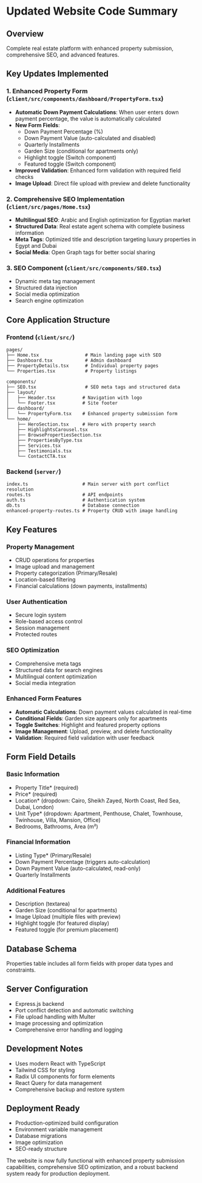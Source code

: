 # Updated Website Code Summary

## Overview
Complete real estate platform with enhanced property submission, comprehensive SEO, and advanced features.

## Key Updates Implemented

### 1. Enhanced Property Form (`client/src/components/dashboard/PropertyForm.tsx`)
- **Automatic Down Payment Calculations**: When user enters down payment percentage, the value is automatically calculated
- **New Form Fields**:
  - Down Payment Percentage (%)
  - Down Payment Value (auto-calculated and disabled)
  - Quarterly Installments
  - Garden Size (conditional for apartments only)
  - Highlight toggle (Switch component)
  - Featured toggle (Switch component)
- **Improved Validation**: Enhanced form validation with required field checks
- **Image Upload**: Direct file upload with preview and delete functionality

### 2. Comprehensive SEO Implementation (`client/src/pages/Home.tsx`)
- **Multilingual SEO**: Arabic and English optimization for Egyptian market
- **Structured Data**: Real estate agent schema with complete business information
- **Meta Tags**: Optimized title and description targeting luxury properties in Egypt and Dubai
- **Social Media**: Open Graph tags for better social sharing

### 3. SEO Component (`client/src/components/SEO.tsx`)
- Dynamic meta tag management
- Structured data injection
- Social media optimization
- Search engine optimization

## Core Application Structure

### Frontend (`client/src/`)
```
pages/
├── Home.tsx                 # Main landing page with SEO
├── Dashboard.tsx            # Admin dashboard
├── PropertyDetails.tsx      # Individual property pages
└── Properties.tsx           # Property listings

components/
├── SEO.tsx                  # SEO meta tags and structured data
├── layout/
│   ├── Header.tsx          # Navigation with logo
│   └── Footer.tsx          # Site footer
├── dashboard/
│   └── PropertyForm.tsx    # Enhanced property submission form
└── home/
    ├── HeroSection.tsx     # Hero with property search
    ├── HighlightsCarousel.tsx
    ├── BrowsePropertiesSection.tsx
    ├── PropertiesByType.tsx
    ├── Services.tsx
    ├── Testimonials.tsx
    └── ContactCTA.tsx
```

### Backend (`server/`)
```
index.ts                    # Main server with port conflict resolution
routes.ts                   # API endpoints
auth.ts                     # Authentication system
db.ts                       # Database connection
enhanced-property-routes.ts # Property CRUD with image handling
```

## Key Features

### Property Management
- CRUD operations for properties
- Image upload and management
- Property categorization (Primary/Resale)
- Location-based filtering
- Financial calculations (down payments, installments)

### User Authentication
- Secure login system
- Role-based access control
- Session management
- Protected routes

### SEO Optimization
- Comprehensive meta tags
- Structured data for search engines
- Multilingual content optimization
- Social media integration

### Enhanced Form Features
- **Automatic Calculations**: Down payment values calculated in real-time
- **Conditional Fields**: Garden size appears only for apartments
- **Toggle Switches**: Highlight and featured property options
- **Image Management**: Upload, preview, and delete functionality
- **Validation**: Required field validation with user feedback

## Form Field Details

### Basic Information
- Property Title* (required)
- Price* (required)
- Location* (dropdown: Cairo, Sheikh Zayed, North Coast, Red Sea, Dubai, London)
- Unit Type* (dropdown: Apartment, Penthouse, Chalet, Townhouse, Twinhouse, Villa, Mansion, Office)
- Bedrooms, Bathrooms, Area (m²)

### Financial Information
- Listing Type* (Primary/Resale)
- Down Payment Percentage (triggers auto-calculation)
- Down Payment Value (auto-calculated, read-only)
- Quarterly Installments

### Additional Features
- Description (textarea)
- Garden Size (conditional for apartments)
- Image Upload (multiple files with preview)
- Highlight toggle (for featured display)
- Featured toggle (for premium placement)

## Database Schema
Properties table includes all form fields with proper data types and constraints.

## Server Configuration
- Express.js backend
- Port conflict detection and automatic switching
- File upload handling with Multer
- Image processing and optimization
- Comprehensive error handling and logging

## Development Notes
- Uses modern React with TypeScript
- Tailwind CSS for styling
- Radix UI components for form elements
- React Query for data management
- Comprehensive backup and restore system

## Deployment Ready
- Production-optimized build configuration
- Environment variable management
- Database migrations
- Image optimization
- SEO-ready structure

The website is now fully functional with enhanced property submission capabilities, comprehensive SEO optimization, and a robust backend system ready for production deployment.